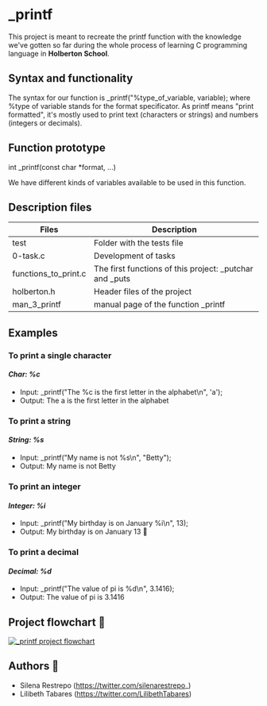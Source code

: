 
# _printf
This project is meant to recreate the printf function with the knowledge we've gotten so far during the whole process of learning C programming language in __Holberton School__.

 ## Syntax and functionality
The syntax for our function is _printf("%type_of_variable, variable); where %type of variable stands for the format specificator.
As printf means "print formatted", it's mostly used to print text (characters or strings) and numbers (integers or decimals).
 
 ## Function prototype
int _printf(const char *format, ...)

We have different kinds of variables available to be used in this function. 

## Description files
|  Files | Description  |
| ------------ | ------------ |
| test  | Folder with the tests file  |
| 0-task.c  | Development of tasks  |
|  functions_to_print.c | The first functions of this project: _putchar and _puts  |
| holberton.h | Header files of the project |
| man_3_printf | manual page of the function _printf |


## Examples

### To print a single character
#### *Char: %c*
- Input: _printf("The %c is the first letter in the alphabet\n", 'a');
- Output: The a is the first letter in the alphabet

### To print a string
#### *String: %s*
- Input: _printf("My name is not %s\n", "Betty");
- Output: My name is not Betty

### To print an integer
#### *Integer: %i*
- Input: _printf("My birthday is on January %i\n", 13);
- Output: My birthday is on January 13 :gift:

### To print a decimal
#### *Decimal: %d*
- Input: _printf("The value of pi is %d\n", 3.1416);
- Output: The value of pi is 3.1416

## Project flowchart :notebook:
[![_printf project flowchart](https://app.diagrams.net/#G1FHzWAuddrfA0oG3JQRAQK64rC_QNyRs0 "_printf project flowchart")](https://app.diagrams.net/#G1FHzWAuddrfA0oG3JQRAQK64rC_QNyRs0 "_printf project flowchart")

## Authors :loudspeaker:
- Silena Restrepo (https://twitter.com/silenarestrepo_) 
- Lilibeth Tabares (https://twitter.com/LilibethTabares)
